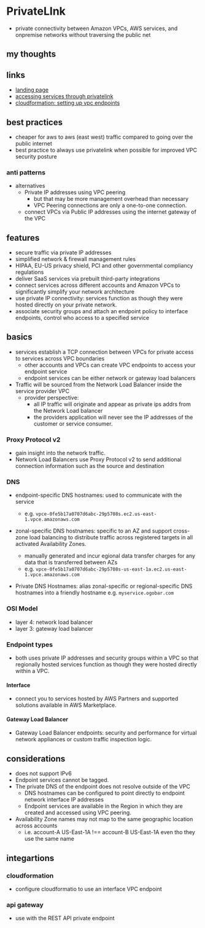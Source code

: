 # PrivateLInk

- private connectivity between Amazon VPCs, AWS services, and onpremise networks without traversing the public net

## my thoughts

## links

- [landing page](https://aws.amazon.com/privatelink/?did=ap_card&trk=ap_card)
- [accessing services through privatelink](https://docs.aws.amazon.com/vpc/latest/userguide/VPC_Introduction.html#what-is-privatelink)
- [cloudformation: setting up vpc endpoints](https://docs.aws.amazon.com/AWSCloudFormation/latest/UserGuide/cfn-vpce-bucketnames.html)

## best practices

- cheaper for aws to aws (east west) traffic compared to going over the public internet
- best practice to always use privatelink when possible for improved VPC security posture

### anti patterns

- alternatives
  - Private IP addresses using VPC peering
    - but that may be more management overhead than necessary
    - VPC Peering connections are only a one-to-one connection.
  - connect VPCs via Public IP addresses using the internet gateway of the VPC

## features

- secure traffic via private IP addresses
- simplified network & firewall management rules
- HIPAA, EU-US privacy shield, PCI and other governmental compliancy regulations
- deliver SaaS services via prebuilt third-party integrations
- connect services across different accounts and Amazon VPCs to significantly simplify your network architecture
- use private IP connectivity: services function as though they were hosted directly on your private network.
- associate security groups and attach an endpoint policy to interface endpoints, control who access to a specified service

## basics

- services establish a TCP connection between VPCs for private access to services across VPC boundaries
  - other accounts and VPCs can create VPC endpoints to access your endpoint service
  - endpoint services can be either network or gateway load balancers
- Traffic will be sourced from the Network Load Balancer inside the service provider VPC
  - provider perspective:
    - all IP traffic will originate and appear as private ips addrs from the Network Load balancer
    - the providers application will never see the IP addresses of the customer or service consumer.

### Proxy Protocol v2

- gain insight into the network traffic.
- Network Load Balancers use Proxy Protocol v2 to send additional connection information such as the source and destination

### DNS

- endpoint-specific DNS hostnames: used to communicate with the service

  - e.g. `vpce-0fe5b17a0707d6abc-29p5708s.ec2.us-east-1.vpce.amazonaws.com`

- zonal-specific DNS hostnames: specific to an AZ and support cross-zone load balancing to distribute traffic across registered targets in all activated Availability Zones.
  - manually generated and incur egional data transfer charges for any data that is transferred between AZs
  - e.g. `vpce-0fe5b17a0707d6abc-29p5708s-us-east-1a.ec2.us-east-1.vpce.amazonaws.com`
- Private DNS Hostnames: alias zonal-specific or regional-specific DNS hostnames into a friendly hostname e.g. `myservice.ogobar.com`

### OSI Model

- layer 4: network load balancer
- layer 3: gateway load balancer

### Endpoint types

- both uses private IP addresses and security groups within a VPC so that regionally hosted services function as though they were hosted directly within a VPC.

#### Interface

- connect you to services hosted by AWS Partners and supported solutions available in AWS Marketplace.

#### Gateway Load Balancer

- Gateway Load Balancer endpoints: security and performance for virtual network appliances or custom traffic inspection logic.

## considerations

- does not support IPv6
- Endpoint services cannot be tagged.
- The private DNS of the endpoint does not resolve outside of the VPC
  - DNS hostnames can be configured to point directly to endpoint network interface IP addresses
  - Endpoint services are available in the Region in which they are created and accessed using VPC peering.
- Availability Zone names may not map to the same geographic location across accounts
  - i.e. account-A US-East-1A !== account-B US-East-1A even tho they use the same name

## integartions

### cloudformation

- configure cloudformatio to use an interface VPC endpoint

### api gateway

- use with the REST API private endpoint
